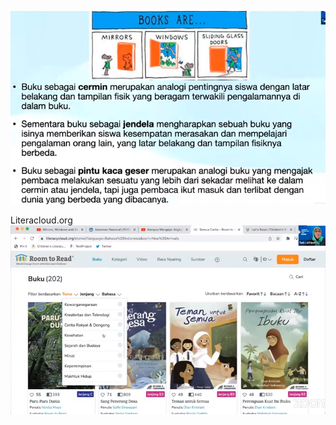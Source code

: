 ![6c6f6518dab045f85aa20e2f6943741d.png](../../../../_resources/6c6f6518dab045f85aa20e2f6943741d.png)

Literacloud.org
![97f871803fd00f8a37a136d487683666.png](../../../../_resources/97f871803fd00f8a37a136d487683666.png)